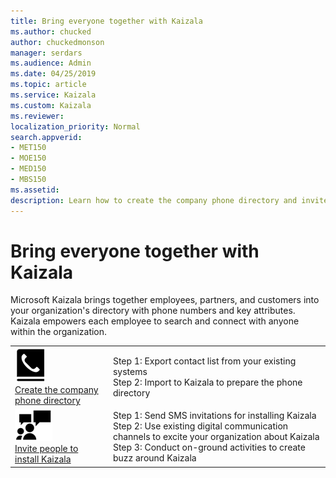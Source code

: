 ```yaml
---
title: Bring everyone together with Kaizala
ms.author: chucked
author: chuckedmonson
manager: serdars
ms.audience: Admin
ms.date: 04/25/2019
ms.topic: article
ms.service: Kaizala
ms.custom: Kaizala
ms.reviewer: 
localization_priority: Normal
search.appverid:
- MET150
- MOE150
- MED150
- MBS150
ms.assetid: 
description: Learn how to create the company phone directory and invite people to install Kaizala.
---
```


# Bring everyone together with Kaizala

Microsoft Kaizala brings together employees, partners, and customers into your organization's directory with phone numbers and key attributes. Kaizala empowers each employee to search and connect with anyone within the organization.

|         |         |
|---------|---------|
|![Image of phone icon](media/create-phone-directory-icon.png) <br> [Create the company phone directory](create-phone-directory.md)     | Step 1: Export contact list from your existing systems <br> Step 2: Import to Kaizala to prepare the phone directory  |
|![Image of people icon](media/invite-people-icon.png) <br> [Invite people to install Kaizala](invite-people.md)     | Step 1: Send SMS invitations for installing Kaizala <br> Step 2: Use existing digital communication channels to excite your organization about Kaizala <br> Step 3: Conduct on-ground activities to create buzz around Kaizala |

